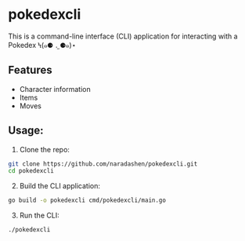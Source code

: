 # pokedexcli
This is a command-line interface (CLI) application for interacting with a Pokedex Ϟ(๑⚈ ․̫ ⚈๑)⋆

## Features
- Character information
- Items
- Moves

## Usage:
1. Clone the repo:
```bash
git clone https://github.com/naradashen/pokedexcli.git
cd pokedexcli
```
2. Build the CLI application:
```bash
go build -o pokedexcli cmd/pokedexcli/main.go
```
3. Run the CLI:
```bash
./pokedexcli
```
